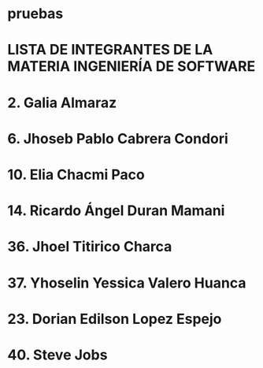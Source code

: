 # pruebas

# LISTA DE INTEGRANTES DE LA MATERIA INGENIERÍA DE SOFTWARE
# 2. Galia Almaraz
# 6. Jhoseb Pablo Cabrera Condori
# 10. Elia Chacmi Paco
# 14. Ricardo Ángel Duran Mamani
# 36. Jhoel Titirico Charca
# 37. Yhoselin Yessica Valero Huanca
# 23. Dorian Edilson Lopez Espejo
# 40. Steve Jobs


